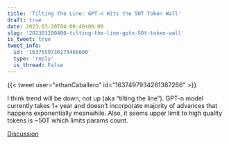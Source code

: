 ```yaml
---
title: 'Tilting the Line: GPT-n Hits the 50T Token Wall'
draft: true
date: 2023-03-20T04:00:40+00:00
slug: '202303200400-tilting-the-line-gptn-50t-token-wall'
is_tweet: true
tweet_info:
  id: '1637559736173465600'
  type: 'reply'
  is_thread: False
---
```




{{< tweet user="ethanCaballero" id="1637497934261387266" >}}

I think trend will be down, not up (aka “tilting the line”). GPT-n model currently takes 1+ year and doesn’t incorporate majority of advances that happens exponentially meanwhile. Also, it seems upper limit to high quality tokens is ~50T which limits params count.

[Discussion](https://x.com/sytelus/status/1637559736173465600)
